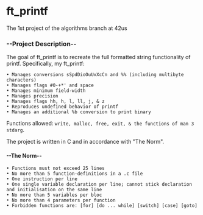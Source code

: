 # ft_printf
The 1st project of the algorithms branch at 42us

### --Project Description--

The goal of ft_printf is to recreate the full formatted string functionality of printf. Specifically, my ft_printf:

    • Manages conversions sSpdDioOuUxXcCn and %% (including multibyte characters)
    • Manages flags #0-+*' and space
    • Manages minimum field-width
    • Manages precision
    • Manages flags hh, h, l, ll, j, & z
    • Reproduces undefined behavior of printf
    • Manages an additional %b conversion to print binary

Functions allowed: ```write, malloc, free, exit, & the functions of man 3 stdarg```.

The project is written in C and in accordance with "The Norm".

#### --The Norm--

    • Functions must not exceed 25 lines
    • No more than 5 function-definitions in a .c file
    • One instruction per line
    • One single variable declaration per line; cannot stick declaration and initialisation on the same line
    • No more than 5 variables per bloc
    • No more than 4 parameters per function
    • Forbidden functions are: [for] [do ... while] [switch] [case] [goto]
